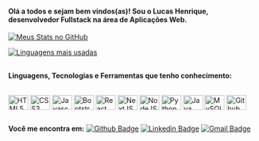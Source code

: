 #### Olá a todos e sejam bem vindos(as)! Sou o Lucas Henrique, desenvolvedor Fullstack na área de Aplicações Web. 

[![Meus Stats no GitHub](https://github-readme-stats.vercel.app/api?username=lukehenri13&show_icons=true&theme=transparent#gh-dark-mode-only)](https://github.com/anuraghazra/github-readme-stats)

[![Linguagens mais usadas](https://github-readme-stats.vercel.app/api/top-langs/?username=lukehenri13&layout=pie)](https://github.com/anuraghazra/github-readme-stats)

##

**Linguagens, Tecnologias e Ferramentas que tenho conhecimento:**

<div style="display: inline_block"><br>
    <img align="center" alt="HTML5" height="30" width="40" src="https://cdn.jsdelivr.net/gh/devicons/devicon/icons/html5/html5-original-wordmark.svg">
    <img align="center" alt="CSS3" height="30" width="40" src="https://cdn.jsdelivr.net/gh/devicons/devicon/icons/css3/css3-original-wordmark.svg">
    <img align="center" alt="Javascript" height="30" width="40" src="https://cdn.jsdelivr.net/gh/devicons/devicon/icons/javascript/javascript-original.svg">
    <img align="center" alt="Bootstrap" height="30" width="40" src="https://cdn.jsdelivr.net/gh/devicons/devicon/icons/bootstrap/bootstrap-original.svg">
    <img align="center" alt="React" height="30" width="40" src="https://cdn.jsdelivr.net/gh/devicons/devicon/icons/react/react-original.svg">
    <img align="center" alt="NextJS" height="30" width="40" src="https://cdn.jsdelivr.net/gh/devicons/devicon/icons/nextjs/nextjs-original.svg">
    <img align="center" alt="NodeJS" height="30" width="40" src= src="https://cdn.jsdelivr.net/gh/devicons/devicon/icons/nodejs/nodejs-original.svg">          
    <img align="center" alt="Python" height="30" width="40" src="https://cdn.jsdelivr.net/gh/devicons/devicon/icons/python/python-original-wordmark.svg">
    <img align="center" alt="Java" height="30" width="40" src="https://cdn.jsdelivr.net/gh/devicons/devicon/icons/java/java-original.svg">
    <img align="center" alt="MySQL" height="30" width="40" src="https://cdn.jsdelivr.net/gh/devicons/devicon/icons/mysql/mysql-original.svg>
    <img align="center" alt="Git" height="30" width="40" src="https://cdn.jsdelivr.net/gh/devicons/devicon/icons/git/git-original-wordmark.svg">
    <img align="center" alt="Github" height="30" width="40" src="https://cdn.jsdelivr.net/gh/devicons/devicon/icons/github/github-original.svg">

</div>

##

**Você me encontra em:**
[![Github Badge](http://img.shields.io/badge/-Github-black?style=flat-square&logo=github&link=https://github.com/lukehenri13/)](https://github.com/lukehenri13/) 
[![Linkedin Badge](https://img.shields.io/badge/-LinkedIn-blue?style=flat-square&logo=Linkedin&logoColor=white&link=https://www.linkedin.com/in/lucas-henrique-sch/)](https://www.linkedin.com/in/lucas-henrique-sch)
[![Gmail Badge](https://img.shields.io/badge/-Gmail-d14836?style=flat-square&logo=Gmail&logoColor=white&link=mailto:lucashenriquech@gmail.com)](mailto:lucashenriquech@gmail.com)



